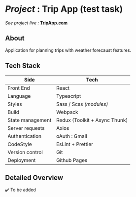 # _Project_ : Trip App (test task)

_See project live :_ **[TripApp.com]()**

## About

Application for planning trips with weather forecaust features.

## Tech Stack

| Side             | Tech                          |
| ---------------- | ----------------------------- |
| Front End        | React                         |
| Language         | Typescript                    |
| Styles           | Sass / Scss _(modules)_       |
| Build            | Webpack                       |
| State management | Redux (Toolkit + Async Thunk) |
| Server requests  | Axios                         |
| Authentication   | oAuth : Gmail                 |
| CodeStyle        | EsLint + Prettier             |
| Version control  | Git                           |
| Deployment       | Github Pages                  |

## Detailed Overview

✔️ To be added

